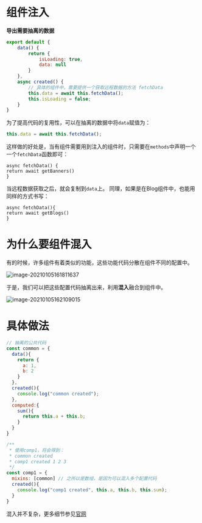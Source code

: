 # 组件注入

**导出需要抽离的数据**

```javascript
export default {
	data() {
		return {
			isLoading: true,
			data: null
		}
	},
	async created() {
		// 具体的组件中，需要提供一个获取远程数据的方法 fetchData
		this.data = await this.fetchData();
		this.isLoading = false;
	}
}
```

为了提高代码的复用性，可以在抽离的数据中将`data`赋值为：

```javascript
this.data = await this.fetchData();
```

这样做的好处是，当有组件需要用到注入的组件时，只需要在`methods`中声明一个一个`fetchData`函数即可：

```vue
async fetchData() {
return await getBanners()
}
```

当远程数据获取之后，就会复制到`data`上。 同理，如果是在Blog组件中，也能用同样的方式书写：

```vue
async fetchData(){
return await getBlogs()
}
```

# 为什么要组件混入

有的时候，许多组件有着类似的功能，这些功能代码分散在组件不同的配置中。

![image-20210105161811637](http://mdrs.yuanjin.tech/img/20210105161811.png)

于是，我们可以把这些配置代码抽离出来，利用**混入**融合到组件中。

![image-20210105162109015](http://mdrs.yuanjin.tech/img/20210105162109.png)

# 具体做法

```js
// 抽离的公共代码
const common = {
  data(){
    return {
      a: 1,
      b: 2
    }
  },
  created(){
    console.log("common created");
  },
  computed:{
    sum(){
      return this.a + this.b;
    }
  }
}

/**
 * 使用comp1，将会得到：
 * common created
 * comp1 created 1 2 3
 */
const comp1 = {
  mixins: [common] // 之所以是数组，是因为可以混入多个配置代码
  created(){
    console.log("comp1 created", this.a, this.b, this.sum);
  }
}
```

混入并不复杂，更多细节参见[官网](https://cn.vuejs.org/v2/guide/mixins.html)
